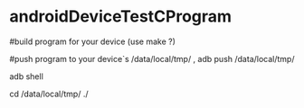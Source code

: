 # androidDeviceTestCProgram
#build program for your device
(use make ?)

#push program to your device`s /data/local/tmp/    , 
adb push <your program>  /data/local/tmp/

adb shell

cd /data/local/tmp/
./<your program>
